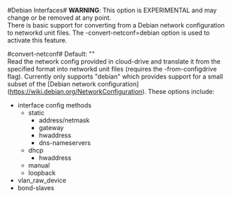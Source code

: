 #Debian Interfaces#
**WARNING**: This option is EXPERIMENTAL and may change or be removed at any
point.  
There is basic support for converting from a Debian network configuration to
networkd unit files. The -convert-netconf=debian option is used to activate
this feature.

#convert-netconf#
Default: ""  
Read the network config provided in cloud-drive and translate it from the
specified format into networkd unit files (requires the -from-configdrive
flag). Currently only supports "debian" which provides support for a small
subset of the [Debian network configuration]
(https://wiki.debian.org/NetworkConfiguration). These options include:

- interface config methods
	- static
		- address/netmask
		- gateway
		- hwaddress
		- dns-nameservers
	- dhcp
		- hwaddress
	- manual
	- loopback
- vlan_raw_device
- bond-slaves
